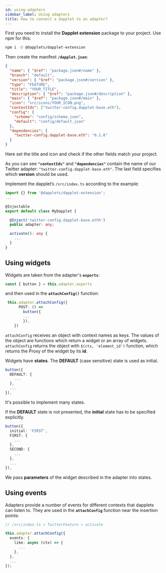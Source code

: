 ```yaml
---
id: using-adapters
sidebar_label: Using adapters
title: How to connect a dapplet to an adapter?
---
```


First you need to install the **Dapplet extension** package to your project. Use npm for this:

```bash
npm i -D @dapplets/dapplet-extension
```

Then create the manifest **`/dapplet.json`**:

```json
{
  "name": { "$ref": "package.json#/name" },
  "branch": "default",
  "version": { "$ref": "package.json#/version" },
  "type": "FEATURE",
  "title": "YOUR_TITLE",
  "description": { "$ref": "package.json#/description" },
  "main": { "$ref": "package.json#/main" },
  "icon": "src/icons/YOUR_ICON.png",
  "contextIds": ["twitter-config.dapplet-base.eth"],
  "config": {
    "schema": "config/schema.json",
    "default": "config/default.json"
  },
  "dependencies": {
    "twitter-config.dapplet-base.eth": "0.1.8"
  }
}
```

Here set the title and icon and check if the other fields match your project.

As you can see **`"contextIds"`** and **`"dependencies"`** contain the name of our Twitter adapter: `"twitter-config.dapplet-base.eth"`. The last field specifies which **version** should be used.

Implement the dapplet’s `/src/index.ts` according to the example:

```ts
import {} from '@dapplets/dapplet-extension';
...

@Injectable
export default class MyDapplet {

  @Inject('twitter-config.dapplet-base.ethh')
  public adapter: any;

  activate(): any {
    ...
  }
}
```

## Using widgets

Widgets are taken from the adapter's **`exports`**:

```ts
const { button } = this.adapter.exports
```

and then used in the **`attachConfig()`** function:

```ts
 this.adapter.attachConfig({
      POST: () =>
        button({
        ...
        }),
    })
```

`attachConfig` receives an object with context names as keys. The values of the object are functions which return a widget or an array of widgets. `attachConfig` returns the object with `$(ctx, 'element_id')` function,
which returns the Proxy of the widget by its **id**.

Widgets have **states**. The **DEFAULT** (case sensitive) state is used as initial.

```ts
button({
  DEFAULT: {
    ...
  },
  ...
}),
```

It's possible to implement many states.

If the **DEFAULT** state is not presented, the **initial** state has to be specified explicitly.

```ts
button({
  initial: 'FIRST',
  FIRST: {
    ...
  },
  SECOND: {
    ...
  },
  ...
}),
```

We pass **parameters** of the widget described in the adapter into states.

## Using events

Adapters provide a number of events for different contexts that dapplets can listen to.
They are used in the **`attachConfig`** function near the insertion points:

```ts
// /src/index.ts > TwitterFeature > activate

this.adapter.attachConfig({
  events: {
    like: async (ctx) => {
      ...
    },
  },
  ...
});
```
